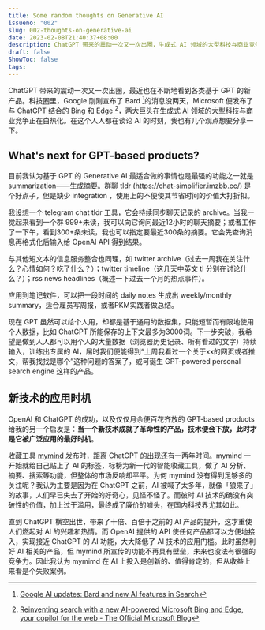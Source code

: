 ```yaml
---
title: Some random thoughts on Generative AI
issueno: "002"
slug: 002-thoughts-on-generative-ai
date: 2023-02-08T21:40:37+08:00
description: ChatGPT 带来的震动一次又一次出圈，生成式 AI 领域的大型科技与商业竞争正在白热化。在这个人人都在谈论 AI 的时刻，我也有几个观点想要分享一下。
draft: false
ShowToc: false
tags:
---
```


ChatGPT 带来的震动一次又一次出圈，最近也在不断地看到各类基于 GPT 的新产品。科技圈里，Google 刚刚宣布了 Bard [^1]的消息没两天，Microsoft 便发布了与 ChatGPT 结合的 Bing 和 Edge [^2]，两大巨头在生成式 AI 领域的大型科技与商业竞争正在白热化。在这个人人都在谈论 AI 的时刻，我也有几个观点想要分享一下。

## What's next for GPT-based products?

目前我认为基于 GPT 的 Generative
 AI 最适合做的事情也是最强的功能之一就是 summarization——生成摘要。群聊 tldr (https://chat-simplifier.imzbb.cc/) 是个好点子，但是缺少 integration ，使用上的不便使其节省时间的价值大打折扣。

我设想一个 telegram chat tldr 工具，它会持续同步聊天记录的 archive。当我一觉起来看到一个群 999+未读，我可以向它询问最近12小时的聊天摘要；或者工作了一下午，看到300+条未读，我也可以指定要最近300条的摘要。它会先查询消息再格式化后输入给 OpenAI API 得到结果。

与其他短文本的信息服务整合也同理，如 twitter archive（过去一周我在关注什么？心情如何？吃了什么？）；twitter timeline（这几天中英文 tl 分别在讨论什么？）；rss news headlines（概述一下过去一个月的热点事件）。

应用到笔记软件，可以把一段时间的 daily notes 生成出 weekly/monthly summary，适合雇员写周报，或者PKM实践者做总结。

现在 GPT 虽然可以给个人用，却都是基于通用的数据集，只能短暂而有限地使用个人数据，比如 ChatGPT 所能保存的上下文最多为3000词。下一步突破，我希望是做到人人都可以用个人的大量数据（浏览器历史记录、所有看过的文字）持续输入，训练出专属的 AI，届时我们便能得到“上周我看过一个关于xx的网页或者推文，帮我找找是哪个”这种问题的答案了，或可诞生 GPT-powered personal search engine 这样的产品。

## 新技术的应用时机

OpenAI 和 ChatGPT 的成功，以及仅仅月余便百花齐放的 GPT-based products 给我的另一个启发是：**当一个新技术成就了革命性的产品，技术便会下放，此时才是它被广泛应用的最好时机**。

收藏工具 [mymind](https://mymind.com/) 发布时，距离 ChatGPT 的出现还有一两年时间。mymind 一开始就给自己贴上了 AI 的标签，标榜为新一代的智能收藏工具，做了 AI 分析、摘要、搜索等功能，但整体的市场反响却平平。为何 mymind 没有得到足够多的关注呢？我认为主要是因为在 ChatGPT 之前，AI 被喊了太多年，就像「狼来了」的故事，人们早已失去了开始的好奇心，见怪不怪了。而彼时 AI 技术的确没有突破性的价值，加上过于滥用，最终成了廉价的噱头，在国内科技界尤其如此。

直到 ChatGPT 横空出世，带来了十倍、百倍于之前的 AI 产品的提升，这才重使人们燃起对 AI 的兴趣和热情。而 OpenAI 提供的 API 使任何产品都可以方便地接入，实现接近 ChatGPT 的 AI 功能，大大降低了 AI 技术的应用门槛。此时虽然利好 AI 相关的产品，但 mymind 所宣传的功能不再具有壁垒，未来也没法有很强的竞争力。因此我认为 mymimd 在 AI 上投入是创新的、值得肯定的，但从收益上来看是个失败案例。


[^1]: [Google AI updates: Bard and new AI features in Search](https://blog.google/technology/ai/bard-google-ai-search-updates/)
[^2]: [Reinventing search with a new AI-powered Microsoft Bing and Edge, your copilot for the web - The Official Microsoft Blog](https://blogs.microsoft.com/blog/2023/02/07/reinventing-search-with-a-new-ai-powered-microsoft-bing-and-edge-your-copilot-for-the-web/)